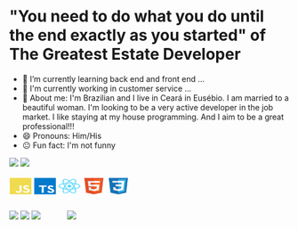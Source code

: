 # "You need to do what you do until the end exactly as you started" of The Greatest Estate Developer

- 🔭 I’m currently learning back end and front end ...
- 🌱 I'm currently working in customer service ...
- 💬 About me: I'm Brazilian and I live in Ceará in Eusébio. I am married to a beautiful woman. I'm looking to be a very active developer in the job market. I like staying at my house programming. And I aim to be a great professional!!!
- 😄 Pronouns: Him/His
- 😐 Fun fact: I'm not funny

<div>
  <a href="https://github.com/soujisofts"></a>
  <img height="180em" src="https://github-readme-stats.vercel.app/api?username=soujisofts&show_icons=true&theme=dracula&include_all_commits=true&count_private=true" />
  <img height="180em" src="https://github-readme-stats.vercel.app/api/top-langs/?username=soujisofts&layout=compact&langs_count=16&theme=dracula" />
</div>

<div style="display: inline_block"><br>
  <img align="center" alt="Kaiky-Js" height="30" width="40" src="https://raw.githubusercontent.com/devicons/devicon/master/icons/javascript/javascript-plain.svg">
  <img align="center" alt="Kaiky-Ts" height="30" width="40" src="https://raw.githubusercontent.com/devicons/devicon/master/icons/typescript/typescript-plain.svg">
  <img align="center" alt="Kaiky-React" height="30" width="40" src="https://raw.githubusercontent.com/devicons/devicon/master/icons/react/react-original.svg">
  <img align="center" alt="Kaiky-HTML" height="30" width="40" src="https://raw.githubusercontent.com/devicons/devicon/master/icons/html5/html5-original.svg">
  <img align="center" alt="Kaiky-CSS" height="30" width="40" src="https://raw.githubusercontent.com/devicons/devicon/master/icons/css3/css3-original.svg">
</div>

 ##
 
<div>
  <a href="https://instagram.com/kaikyxavierr" target="_blank"><img src="https://img.shields.io/badge/-Instagram-%23E4405F?style=for-the-badge&logo=instagram&logoColor=white" target="_blank"></a> 
  <a href = "mailto:kaikyxavier59@gmail.com"><img src="https://img.shields.io/badge/-Gmail-%23333?style=for-the-badge&logo=gmail&logoColor=white" target="_blank"></a>
  <a href="https://www.linkedin.com/in/kaiky-xavier-91836327b/" target="_blank"><img src="https://img.shields.io/badge/-LinkedIn-%230077B5?style=for-the-badge&logo=linkedin&logoColor=white" target="_blank"></a>
  <img width="400" align="right" src="https://github.com/user-attachments/assets/001b6780-c57a-462d-a4db-921dae1e21a2" />
  
</div>
